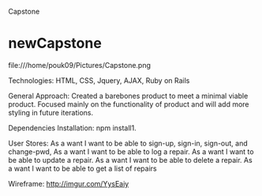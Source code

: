 Capstone
# newCapstone

file:///home/pouk09/Pictures/Capstone.png

Technologies:
HTML, CSS, Jquery, AJAX, Ruby on Rails

General Approach:
Created a barebones product to meet a minimal viable product. Focused mainly on the functionality of product and will add more styling in future iterations.


Dependencies Installation:
npm install1.

User Stores:
As a want I want to be able to sign-up, sign-in, sign-out, and change-pwd,
As a want I want to be able to log a repair.
As a want I want to be able to update a repair.
As a want I want to be able to delete a repair.
As a want I want to be able to get a list of repairs

Wireframe:
http://imgur.com/YysEaiy
